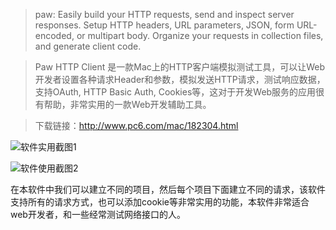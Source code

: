 >paw: Easily build your HTTP requests, send and inspect server responses. Setup HTTP headers, URL parameters, JSON, form URL-encoded, or multipart body. Organize your requests in collection files, and generate client code.

>Paw HTTP Client 是一款Mac上的HTTP客户端模拟测试工具，可以让Web开发者设置各种请求Header和参数，模拟发送HTTP请求，测试响应数据，支持OAuth, HTTP Basic Auth, Cookies等，这对于开发Web服务的应用很有帮助，非常实用的一款Web开发辅助工具。

>下载链接：http://www.pc6.com/mac/182304.html

![软件实用截图1](http://upload-images.jianshu.io/upload_images/2585384-d4fb2aa69af1f7c4.png?imageMogr2/auto-orient/strip%7CimageView2/2/w/1240)


![软件使用截图2](http://upload-images.jianshu.io/upload_images/2585384-81b67d7146326ef8.png?imageMogr2/auto-orient/strip%7CimageView2/2/w/1240)


在本软件中我们可以建立不同的项目，然后每个项目下面建立不同的请求，该软件支持所有的请求方式，也可以添加cookie等非常实用的功能，本软件非常适合web开发者，和一些经常测试网络接口的人。
